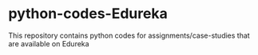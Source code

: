# python-codes-Edureka
This repository contains python codes for assignments/case-studies that are available on Edureka
